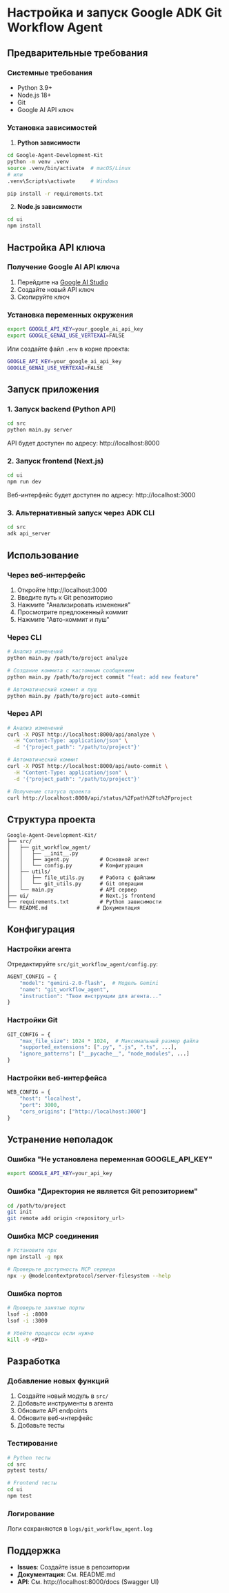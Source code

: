 # Настройка и запуск Google ADK Git Workflow Agent

## Предварительные требования

### Системные требования
- Python 3.9+
- Node.js 18+
- Git
- Google AI API ключ

### Установка зависимостей

1. **Python зависимости**
```bash
cd Google-Agent-Development-Kit
python -m venv .venv
source .venv/bin/activate  # macOS/Linux
# или
.venv\Scripts\activate     # Windows

pip install -r requirements.txt
```

2. **Node.js зависимости**
```bash
cd ui
npm install
```

## Настройка API ключа

### Получение Google AI API ключа
1. Перейдите на [Google AI Studio](https://aistudio.google.com/)
2. Создайте новый API ключ
3. Скопируйте ключ

### Установка переменных окружения
```bash
export GOOGLE_API_KEY=your_google_ai_api_key
export GOOGLE_GENAI_USE_VERTEXAI=FALSE
```

Или создайте файл `.env` в корне проекта:
```bash
GOOGLE_API_KEY=your_google_ai_api_key
GOOGLE_GENAI_USE_VERTEXAI=FALSE
```

## Запуск приложения

### 1. Запуск backend (Python API)
```bash
cd src
python main.py server
```

API будет доступен по адресу: http://localhost:8000

### 2. Запуск frontend (Next.js)
```bash
cd ui
npm run dev
```

Веб-интерфейс будет доступен по адресу: http://localhost:3000

### 3. Альтернативный запуск через ADK CLI
```bash
cd src
adk api_server
```

## Использование

### Через веб-интерфейс
1. Откройте http://localhost:3000
2. Введите путь к Git репозиторию
3. Нажмите "Анализировать изменения"
4. Просмотрите предложенный коммит
5. Нажмите "Авто-коммит и пуш"

### Через CLI
```bash
# Анализ изменений
python main.py /path/to/project analyze

# Создание коммита с кастомным сообщением
python main.py /path/to/project commit "feat: add new feature"

# Автоматический коммит и пуш
python main.py /path/to/project auto-commit
```

### Через API
```bash
# Анализ изменений
curl -X POST http://localhost:8000/api/analyze \
  -H "Content-Type: application/json" \
  -d '{"project_path": "/path/to/project"}'

# Автоматический коммит
curl -X POST http://localhost:8000/api/auto-commit \
  -H "Content-Type: application/json" \
  -d '{"project_path": "/path/to/project"}'

# Получение статуса проекта
curl http://localhost:8000/api/status/%2Fpath%2Fto%2Fproject
```

## Структура проекта

```
Google-Agent-Development-Kit/
├── src/
│   ├── git_workflow_agent/
│   │   ├── __init__.py
│   │   ├── agent.py          # Основной агент
│   │   └── config.py         # Конфигурация
│   ├── utils/
│   │   ├── file_utils.py     # Работа с файлами
│   │   └── git_utils.py      # Git операции
│   └── main.py               # API сервер
├── ui/                       # Next.js frontend
├── requirements.txt          # Python зависимости
└── README.md                # Документация
```

## Конфигурация

### Настройки агента
Отредактируйте `src/git_workflow_agent/config.py`:

```python
AGENT_CONFIG = {
    "model": "gemini-2.0-flash",  # Модель Gemini
    "name": "git_workflow_agent",
    "instruction": "Твои инструкции для агента..."
}
```

### Настройки Git
```python
GIT_CONFIG = {
    "max_file_size": 1024 * 1024,  # Максимальный размер файла
    "supported_extensions": [".py", ".js", ".ts", ...],
    "ignore_patterns": ["__pycache__", "node_modules", ...]
}
```

### Настройки веб-интерфейса
```python
WEB_CONFIG = {
    "host": "localhost",
    "port": 3000,
    "cors_origins": ["http://localhost:3000"]
}
```

## Устранение неполадок

### Ошибка "Не установлена переменная GOOGLE_API_KEY"
```bash
export GOOGLE_API_KEY=your_api_key
```

### Ошибка "Директория не является Git репозиторием"
```bash
cd /path/to/project
git init
git remote add origin <repository_url>
```

### Ошибка MCP соединения
```bash
# Установите npx
npm install -g npx

# Проверьте доступность MCP сервера
npx -y @modelcontextprotocol/server-filesystem --help
```

### Ошибка портов
```bash
# Проверьте занятые порты
lsof -i :8000
lsof -i :3000

# Убейте процессы если нужно
kill -9 <PID>
```

## Разработка

### Добавление новых функций
1. Создайте новый модуль в `src/`
2. Добавьте инструменты в агента
3. Обновите API endpoints
4. Обновите веб-интерфейс
5. Добавьте тесты

### Тестирование
```bash
# Python тесты
cd src
pytest tests/

# Frontend тесты
cd ui
npm test
```

### Логирование
Логи сохраняются в `logs/git_workflow_agent.log`

## Поддержка

- **Issues**: Создайте issue в репозитории
- **Документация**: См. README.md
- **API**: См. http://localhost:8000/docs (Swagger UI) 